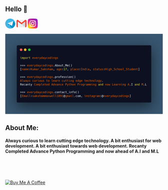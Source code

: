 ## Hello 🙏

[![](https://github.com/everydaycodings/everydaycodings/blob/master/images/telegram(1).png?raw=true)](https://t.me/everydaycodings1)
![](https://github.com/everydaycodings/everydaycodings/blob/master/images/gmail.png?raw=true)
[![](https://github.com/everydaycodings/everydaycodings/blob/master/images/instagram-sketched.png?raw=true)](https://www.instagram.com/everydaycodings)

![](https://github.com/everydaycodings/everydaycodings/blob/master/AboutMe.png)

## About Me:
#### Always curious to learn cutting edge technology. A bit enthusiast for web development. A bit enthusiast towards web development. Recanty Completed Advance Python Programming and now ahead of A.I and M.L
<br> <br> <br>  

<a href="https://www.buymeacoffee.com/everydaycodings" target="_blank"><img src="https://cdn.buymeacoffee.com/buttons/lato-orange.png" alt="Buy Me A Coffee" style="height: 51px !important;width: 80px !important;" ></a>
